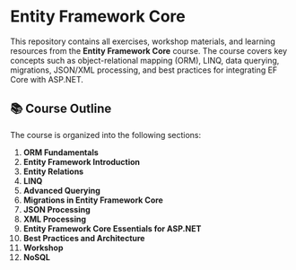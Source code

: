 # Entity Framework Core

This repository contains all exercises, workshop materials, and learning resources from the **Entity Framework Core** course. The course covers key concepts such as object-relational mapping (ORM), LINQ, data querying, migrations, JSON/XML processing, and best practices for integrating EF Core with ASP.NET.

## 📚 Course Outline

The course is organized into the following sections:

1. **ORM Fundamentals**
2. **Entity Framework Introduction**
3. **Entity Relations**
4. **LINQ**
5. **Advanced Querying**
6. **Migrations in Entity Framework Core**
7. **JSON Processing**
8. **XML Processing**
9. **Entity Framework Core Essentials for ASP.NET**
10. **Best Practices and Architecture**
11. **Workshop**
12. **NoSQL**

